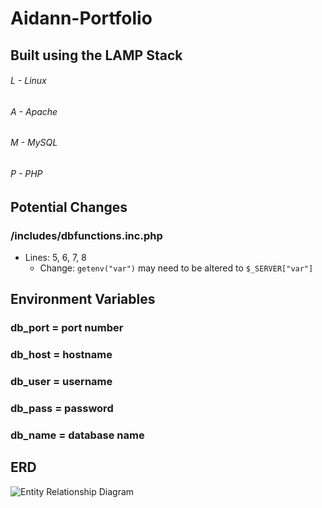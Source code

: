 # Aidann-Portfolio
## Built using the LAMP Stack

###### L - Linux
###### A - Apache
###### M - MySQL
###### P - PHP

## Potential Changes
### /includes/dbfunctions.inc.php

- Lines: 5, 6, 7, 8
    - Change: `getenv("var")` may need to be altered to `$_SERVER["var"]`


## Environment Variables
### db_port = port number
### db_host = hostname
### db_user = username
### db_pass = password
### db_name = database name

## ERD
![Entity Relationship Diagram](https://i.imgur.com/cbT38Ch.png, "High Level ERD")